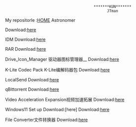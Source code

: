                                             *******KUN*******
                                                  JTman
My repositorle  :[HOME](https://github.com/JTman-c)   Astronomer

Download:[here](https://github.com/JTman-c/Kun_Files/releases/tag/0.1)

IDM  Download:[here](https://github.com/JTman-c/Kun_Files/releases/tag/0.2)

RAR  Download:[here](https://github.com/JTman-c/Kun_Files/releases/tag/0.3)

Drive_Icon_Manager 驱动器图标管理器__  Download:[here](https://github.com/JTman-c/Kun_Files/releases/tag/0.4)

K-Lite Codec Pack K-Lite编解码器包  Download:[here](https://github.com/JTman-c/Kun_Files/releases/tag/0.5)

LocalSend  Download:[here](https://github.com/JTman-c/Kun_Files/releases/tag/0.6)

qBittorrent  Download:[here](https://github.com/JTman-c/Kun_Files/releases/tag/0.7)

Video Acceleration Expansion视频加速拓展  Download:[here](https://github.com/JTman-c/Kun_Files/releases/tag/0.8)

Windows11 Set up  Download:[here]  Download:[here](https://github.com/JTman-c/Kun_Files/releases/tag/0.9)

File Converter文件转换器  Download:[here](https://github.com/JTman-c/Kun_Files/releases/tag/1.0)
